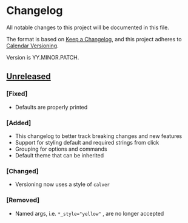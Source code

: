 # Changelog

All notable changes to this project will be documented in this file.

The format is based on [Keep a Changelog](https://keepachangelog.com/en/1.0.0/),
and this project adheres to [Calendar Versioning](https://calver.org).

Version is YY.MINOR.PATCH.

## [Unreleased]
### [Fixed]
- Defaults are properly printed

### [Added]
- This changelog to better track breaking changes and new features
- Support for styling default and required strings from click
- Grouping for options and commands
- Default theme that can be inherited

### [Changed]
- Versioning now uses a style of `calver`

### [Removed]
- Named args, i.e. `*_style="yellow"` , are no longer accepted


[unreleased]: https://github.com/daylinmorgan/click_rich_help/compare/v0.3.0...HEAD
[0.3.0]: https://github.com/daylinmorgan/click_rich_help/releases/tag/v0.3.0
